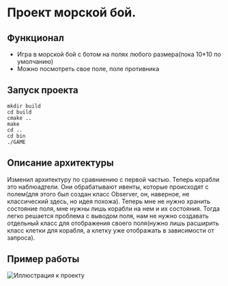 # Проект морской бой. 
## Функционал
- Игра в морской бой с ботом на полях любого размера(пока 10*10 по умолчанию)
- Можно посмотреть свое поле, поле противника
## Запуск проекта
```
mkdir build
cd build
cmake ..
make
cd ..
cd bin
./GAME
```
## Описание архитектуры
Изменил архитектуру по сравниению с первой частью. Теперь корабли это наблюадтели. Они обрабатывают ивенты, которые происходят с полем(для этого был создан класс Observer, он, наверное, не классический здесь, но идея похожа). Теперь мне не нужно хранить состояние поля, мне нужны лишь корабли на нем и их состояния. Тогда легко решается проблема с выводом поля, нам не нужно создавать отдельный класс для отображения своего поля(нужно лишь расширить класс клетки для корабля, а клетку уже отображать в зависимости от запроса). 
## Пример работы
![Иллюстрация к проекту](https://github.com/PeregudovSergey/projectTP/blob/checkpoint_2/part2/Screenshot%20from%202022-04-11%2014-58-46.png)

